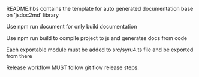 README.hbs contains the template for auto generated documentation base on 'jsdoc2md' library

Use npm run document for only build documentation

Use npm run build to compile project to js and generates docs from code

Each exportable module must be added to src/syru4.ts file and be exported from there

Release workflow MUST follow git flow release steps.